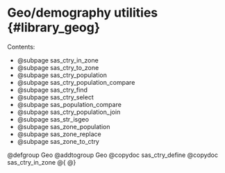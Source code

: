 # Geo/demography utilities {#library_geog}

Contents:

- @subpage sas_ctry_in_zone
- @subpage sas_ctry_to_zone
- @subpage sas_ctry_population
- @subpage sas_ctry_population_compare
- @subpage sas_ctry_find
- @subpage sas_ctry_select
- @subpage sas_population_compare
- @subpage sas_ctry_population_join
- @subpage sas_str_isgeo
- @subpage sas_zone_population
- @subpage sas_zone_replace
- @subpage sas_zone_to_ctry

@defgroup Geo
@addtogroup Geo
@copydoc sas_ctry_define
@copydoc sas_ctry_in_zone
@{
@}
